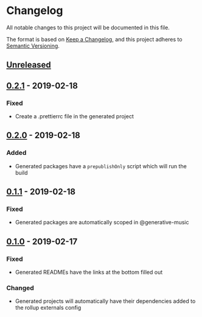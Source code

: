 # Changelog

All notable changes to this project will be documented in this file.

The format is based on [Keep a Changelog](https://keepachangelog.com/en/1.0.0/),
and this project adheres to [Semantic Versioning](https://semver.org/spec/v2.0.0.html).

## [Unreleased]

## [0.2.1] - 2019-02-18

### Fixed

- Create a .prettierrc file in the generated project

## [0.2.0] - 2019-02-18

### Added

- Generated packages have a `prepublishOnly` script which will run the build

## [0.1.1] - 2019-02-18

### Fixed

- Generated packages are automatically scoped in @generative-music

## [0.1.0] - 2019-02-17

### Fixed

- Generated READMEs have the links at the bottom filled out

### Changed

- Generated projects will automatically have their dependencies added to the rollup externals config

[unreleased]: https://github.com/generative-music/generator-piece/compare/v0.2.1...HEAD
[0.2.1]: https://github.com/generative-music/generator-piece/compare/v0.1.1...0.2.1
[0.2.0]: https://github.com/generative-music/generator-piece/compare/v0.1.1...0.2.0
[0.1.1]: https://github.com/generative-music/generator-piece/compare/v0.1.0...0.1.1
[0.1.0]: https://github.com/generative-music/generator-piece/compare/v0.0.1...0.1.0
